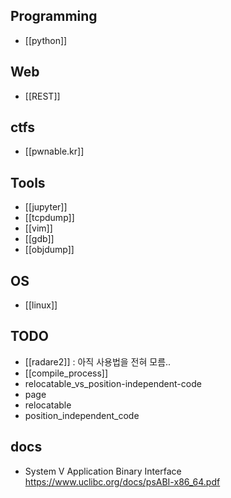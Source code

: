 
## Programming
- [[python]]

## Web
- [[REST]]

## ctfs
- [[pwnable.kr]]

## Tools 
- [[jupyter]]
- [[tcpdump]]
- [[vim]]
- [[gdb]]
- [[objdump]]

## OS
- [[linux]]


## TODO
- [[radare2]]  :  아직 사용법을 전혀 모름.. 
- [[compile_process]]
- relocatable_vs_position-independent-code
- page
- relocatable
- position_independent_code



## docs 
- System V Application Binary Interface <https://www.uclibc.org/docs/psABI-x86_64.pdf>

